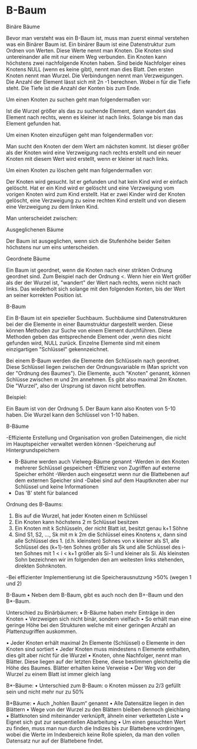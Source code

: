 # B-Baum

Binäre Bäume 

Bevor man versteht was ein B-Baum ist, muss man zuerst einmal verstehen was ein Binärer Baum ist. Ein binärer Baum ist eine Datenstruktur zum Ordnen von Werten. Diese Werte nennt man Knoten. Die Knoten sind untereinander alle mit nur einem Weg verbunden. Ein Knoten kann höchstens zwei nachfolgende Knoten haben. Sind beide Nachfolger eines Knotens NULL (wenn es keine gibt), nennt man dies Blatt. Den ersten Knoten nennt man Wurzel. Die Verbindungen nennt man Verzweigungen. Die Anzahl der Element lässt sich mit 2n  -1 berechnen. Wobei n für die Tiefe steht. Die Tiefe ist die Anzahl der Konten bis zum Ende. 

Um einen Knoten zu suchen geht man folgendermaßen vor: 

Ist die Wurzel größer als das zu suchende Element, dann wandert das Element nach rechts, wenn es kleiner ist nach links. Solange bis man das Element gefunden hat.  

Um einen Knoten einzufügen geht man folgendermaßen vor: 

Man sucht den Knoten der dem Wert am nächsten kommt. Ist dieser größer als der Knoten wird eine Verzweigung nach rechts erstellt und ein neuer Knoten mit diesem Wert wird erstellt, wenn er kleiner ist nach links. 

Um einen Knoten zu löschen geht man folgendermaßen vor: 

Der Knoten wird gesucht. Ist er gefunden und hat kein Kind wird er einfach gelöscht. Hat er ein Kind wird er gelöscht und eine Verzweigung vom vorigen Knoten wird zum Kind erstellt. Hat er zwei Kinder wird der Knoten gelöscht, eine Verzweigung zu seine rechten Kind erstellt und von diesem eine Verzweigung zu dem linken Kind.  

Man unterscheidet zwischen: 

Ausgeglichenen Bäume 

Der Baum ist ausgeglichen, wenn sich die Stufenhöhe beider Seiten höchstens nur um eins unterscheiden. 

Geordnete Bäume 

Ein Baum ist geordnet, wenn die Knoten nach einer strikten Ordnung geordnet sind. Zum Beispiel nach der Ordnung <. Wenn hier ein Wert größer als der der Wurzel ist, "wandert" der Wert nach rechts, wenn nicht nach links. Das wiederholt sich solange mit den folgenden Konten, bis der Wert an seiner korrekten Position ist. 

B-Baum 

Ein B-Baum ist ein spezieller Suchbaum. Suchbäume sind Datenstrukturen bei der die Elemente in einer Baumstruktur dargestellt werden. Diese können Methoden zur Suche von einem Element durchführen. Diese Methoden geben das entsprechende Element oder ,wenn dies nicht gefunden wird, NULL zurück. Einzelne Elemente sind mit einem einzigartigen "Schlüssel" gekennzeichnet. 

Bei einem B-Baum werden die Elemente den Schlüsseln nach geordnet. Diese Schlüssel liegen zwischen der Ordnungsvariable m (Man spricht von der "Ordnung des Baumes"). Die Elemente, auch "Knoten" genannt, können Schlüsse zwischen m und 2m annehmen. Es gibt also maximal 2m Knoten. Die "Wurzel", also der Ursprung ist davon nicht betroffen. 

Beispiel: 

Ein Baum ist von der Ordnung 5. Der Baum kann also Knoten von 5-10 haben. Die Wurzel kann den Schlüssel von 1-10 haben. 




B-Bäume

-Effiziente Erstellung und Organisation von großen Dateimengen, die nicht im Hauptspeicher verwaltet werden können
-Speicherung auf Hintergrundspeichern
- B-Bäume werden auch Vielweg-Bäume genannt
-Werden in den Knoten mehrerer Schlüssel gespeichert
-Effizienz von Zugriffen auf externe Speicher erhöht
-Werden auch eingesetzt wenn nur die Blattebenen auf dem externen Speicher sind
-Dabei sind auf dem Hauptknoten aber nur Schlüssel und keine Informationen
- Das 'B' steht für balanced

Ordnung des B-Baums:

1. Bis auf die Wurzel, hat jeder Knoten einen m Schlüssel
2. Ein Knoten kann höchstens 2 m Schlüssel besitzen
3. Ein Knoten mit k Schlüsseln, der nicht Blatt ist, besitzt genau k+1 Söhne
4. Sind S1, S2, ..., Sk mit m  k  2m die Schlüssel eines Knotens x, dann sind alle Schlüssel des 1. (d.h. kleinsten) Sohnes von x kleiner als S1, alle Schlüssel des (k+1)-ten Sohnes größer als Sk und alle Schlüssel des i-ten Sohnes mit 1 < i < k+1 größer als Si-1 und kleiner als Si. Als kleinsten Sohn bezeichnen wir im folgenden den am weitesten links stehenden, direkten Sohnknoten.

-Bei effizienter Implementierung ist die Speicherausnutzung >50% (wegen 1 und 2)



B-Baum
•	Neben dem B-Baum, gibt es auch noch den B+-Baum und den B*-Baum.

Unterschied zu Binärbäumen:
•	B-Bäume haben mehr Einträge in den Knoten
•	Verzweigen sich nicht binär, sondern vielfach
•	So erhält man eine geringe Höhe bei den Strukturen welche mit einer geringen Anzahl an Plattenzugriffen auskommen.

•	Jeder Knoten erhält maximal 2n Elemente (Schlüssel)
  o	Elemente in den Knoten sind sortiert
•	Jeder Knoten muss mindestens n Elemente enthalten, dies gilt aber nicht für die Wurzel
•	Knoten, ohne Nachfolger, nennt man Blätter. Diese liegen auf der letzten Ebene, diese bestimmen gleichzeitig die Höhe des Baumes. Blätter erhalten keine Verweise
•	Der Weg von der Wurzel zu einem Blatt ist immer gleich lang

B*-Bäume:
•	Unterschied zum B-Baum:
o	Knoten müssen zu 2/3 gefüllt sein und nicht mehr nur zu 50%

B+Bäume:
•	Auch „hohlen Baum“ genannt
•	Alle Datensätze liegen in den Blättern
•	Wege von der Wurzel zu den Blättern bleiben dennoch gleichlang
•	Blattknoten sind miteinander verknüpft, ähneln einer verketteten Liste
•	Eignet sich gut zur sequentiellen Abarbeitung
•	Um einen gesuchten Wert zu finden, muss man nun durch die Indizes bis zur Blattebene vordringen, wobei die Werte im Indexbereich keine Rolle spielen, da man den vollen Datensatz nur auf der Blattebene findet.

